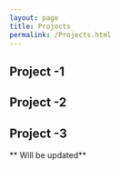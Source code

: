 ```yaml
---
layout: page
title: Projects
permalink: /Projects.html
---
```


## Project -1

## Project -2

## Project -3

** Will be updated**


